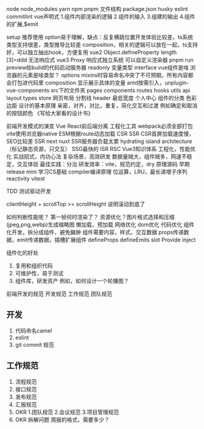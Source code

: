 node node_modules yarn npm pnpm
文件结构
package.json
husky eslint commitlint
vue声明式
1.组件内部渲染的逻辑
2.组件的输入
3.组建的输出
4.组件的扩展<slot/>,$emit

setup 推荐使用
option易于理解，缺点：反复横跳位置开发体验比较差，ts系统类型支持很差，类型推导比较差
composition，相关的逻辑可以放在一起，ts支持好，可以独立抽出hook，方便复用
vue2 Object.defineProperty length [3]=ddd 无法响应式
vue3 Proxy
响应式独立系统
可以自定义渲染器
pnpm run preview给build的代码启动服务器
readonly
变量类型 interface
vue组件是啥
浏览器的元素是啥类型？
options mixins时容易命名冲突了不可预期，所有内容都会打包进代码里
composition 显示展示具体的变量
antd按需引入，unplugin-vue-components
src下的文件夹
pages
components
routes
hooks
utils
api
layout
types
store
网页布局
分割线
header
最低宽度
个人中心
组件的分类
色彩
边距
设计的基本原理
亲密，对齐，对比，重复，简化交互和过渡
例如确定和取消的按钮颜色
《写给大家看的设计书》

前端开发模式的演变
Vue React前后端分离
工程化工具
webpack必须全部打包
vite使用浏览器native ESM根据route动态加载
CSR SSR
CSR首屏加载速度慢，SEO比较差
SSR next nuxt
SSR服务器负载太累
hydrating
island architecture（标记静态资源，只交互）
SSG最快的
ISR RSC
Vue3知识体系
工程化，性能优化
实战招式，内功心法
复杂场景，高效研发
数据量贼大，组件贼多，网速不稳定，交互体验
最佳实践：分治
研发效率：vite，规范约定，dry
原理源码
早期release mini
学习CS基础
compiler编译原理
位运算，LRU，最长递增子序列
reactivity
vitest

TDD 测试驱动开发


clientHeight + scrollTop >= scrollHeight 说明滚动到底了

如何判断性能呢？
第一帧何时渲染了？
资源优化？图片格式选择和压缩(jpeg,png,webp)生成缩略图
懒加载，预加载
网络优化
dom优化
代码优化
组件化开发，拆分成组件，避免臃肿
组件需要内容，样式，交互数据
props传递数据，emit传递数据，插槽扩展组件
defineProps defineEmits slot
Provide inject

组件化的好处
1. 复用和组织代码
2. 可维护性，易于测试
3. 组件库，研发资产
例如，如何设计一个轮播图？

前端开发的规范
开发规范
工作规范
团队规范
## 开发
1. 代码命名camel
2. eslint
3. git commit 规范

## 工作规范
1. 流程规范
2. 接口规范
3. 发布规范
4. 汇报规范
5. OKR
1.团队规范
2.会议规范
3.项目管理规范
4. OKR
拆解问题
周报的格式，需要多少？
